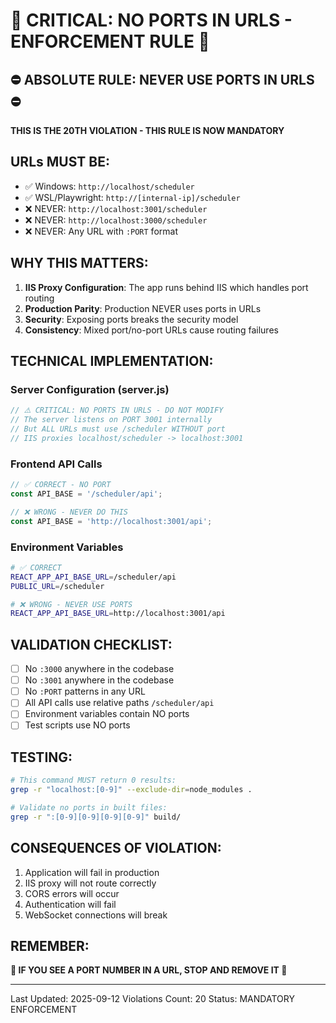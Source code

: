 # 🚨 CRITICAL: NO PORTS IN URLS - ENFORCEMENT RULE 🚨

## ⛔ ABSOLUTE RULE: NEVER USE PORTS IN URLS ⛔

**THIS IS THE 20TH VIOLATION - THIS RULE IS NOW MANDATORY**

## URLs MUST BE:
- ✅ Windows: `http://localhost/scheduler` 
- ✅ WSL/Playwright: `http://[internal-ip]/scheduler`
- ❌ NEVER: `http://localhost:3001/scheduler`
- ❌ NEVER: `http://localhost:3000/scheduler`
- ❌ NEVER: Any URL with `:PORT` format

## WHY THIS MATTERS:
1. **IIS Proxy Configuration**: The app runs behind IIS which handles port routing
2. **Production Parity**: Production NEVER uses ports in URLs
3. **Security**: Exposing ports breaks the security model
4. **Consistency**: Mixed port/no-port URLs cause routing failures

## TECHNICAL IMPLEMENTATION:

### Server Configuration (server.js)
```javascript
// ⚠️ CRITICAL: NO PORTS IN URLS - DO NOT MODIFY
// The server listens on PORT 3001 internally
// But ALL URLs must use /scheduler WITHOUT port
// IIS proxies localhost/scheduler -> localhost:3001
```

### Frontend API Calls
```javascript
// ✅ CORRECT - NO PORT
const API_BASE = '/scheduler/api';

// ❌ WRONG - NEVER DO THIS
const API_BASE = 'http://localhost:3001/api';
```

### Environment Variables
```bash
# ✅ CORRECT
REACT_APP_API_BASE_URL=/scheduler/api
PUBLIC_URL=/scheduler

# ❌ WRONG - NEVER USE PORTS
REACT_APP_API_BASE_URL=http://localhost:3001/api
```

## VALIDATION CHECKLIST:
- [ ] No `:3000` anywhere in the codebase
- [ ] No `:3001` anywhere in the codebase  
- [ ] No `:PORT` patterns in any URL
- [ ] All API calls use relative paths `/scheduler/api`
- [ ] Environment variables contain NO ports
- [ ] Test scripts use NO ports

## TESTING:
```bash
# This command MUST return 0 results:
grep -r "localhost:[0-9]" --exclude-dir=node_modules .

# Validate no ports in built files:
grep -r ":[0-9][0-9][0-9][0-9]" build/
```

## CONSEQUENCES OF VIOLATION:
1. Application will fail in production
2. IIS proxy will not route correctly
3. CORS errors will occur
4. Authentication will fail
5. WebSocket connections will break

## REMEMBER:
**🔴 IF YOU SEE A PORT NUMBER IN A URL, STOP AND REMOVE IT 🔴**

---
Last Updated: 2025-09-12
Violations Count: 20
Status: MANDATORY ENFORCEMENT
